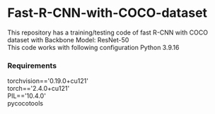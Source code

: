 # Fast-R-CNN-with-COCO-dataset
This repository has a training/testing code of fast R-CNN with COCO dataset with Backbone Model: ResNet-50 <br>
This code works with following configuration
Python 3.9.16
### Requirements
torchvision=='0.19.0+cu121' <br>
torch=='2.4.0+cu121' <br>
PIL=='10.4.0' <br>
pycocotools
